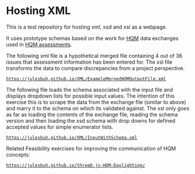 # Hosting XML
This is a test repository for hosting xml, xsd and xsl as a webpage. 

It uses prototype schemas based on the work for [HQM](http://www.homequalitymark.com/) data exchanges used in [HQM assessments](http://www.homequalitymark.com/).

The following xml file is a hypothetical merged file containing 4 out of 36 issues that assessment information has been entered for. The xsl file transforms the data to compare discrepancies from a project perspective. 

[`https://julesbuh.github.io/XML/ExampleMergedHQMOutputFile.xml`](https://julesbuh.github.io/XML/ExampleMergedHQMOutputFile.xml)

The following file loads the schema associated with the input file and displays dropdown lists for possible input values. The intention of this exercise this is to scrape the data from the exchange file (similar to above) and marry it to the schema on which its validated against. The xsl only goes as far as loading the contents of the exchange file, reading the schema version and then loading the xsd schema with drop downs for defined accepted values for simple enumerator lists.

[`https://julesbuh.github.io/XML/InputWithSchema.xml`](https://julesbuh.github.io/XML/InputWithSchema.xml)

Related Feasibility exercises for improving the communication of HQM concepts:

[`https://julesbuh.github.io/threeD.js-HQM-Daylighting/`](https://julesbuh.github.io/threeD.js-HQM-Daylighting)
